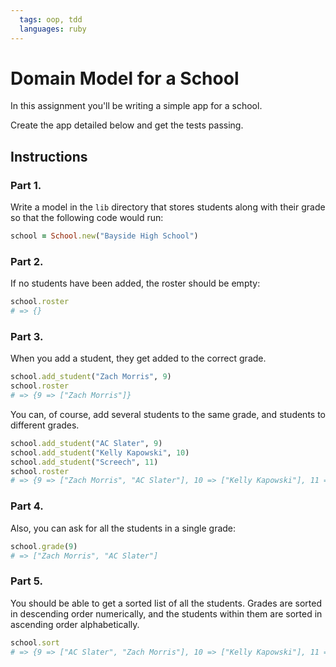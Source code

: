 ```yaml
---
  tags: oop, tdd
  languages: ruby
---
```


# Domain Model for a School

In this assignment you'll be writing a simple app for a school. 

Create the app detailed below and get the tests passing. 

## Instructions

### Part 1. 

Write a model in the `lib` directory that stores students along with their grade 
so that the following code would run:

```ruby
school = School.new("Bayside High School")
```

### Part 2. 

If no students have been added, the roster should be empty:

```ruby
school.roster
# => {}
```
### Part 3.

When you add a student, they get added to the correct grade.

```ruby
school.add_student("Zach Morris", 9)
school.roster
# => {9 => ["Zach Morris"]}
``` 

You can, of course, add several students to the same grade, and students to 
different grades.

```ruby
school.add_student("AC Slater", 9)
school.add_student("Kelly Kapowski", 10)
school.add_student("Screech", 11)
school.roster
# => {9 => ["Zach Morris", "AC Slater"], 10 => ["Kelly Kapowski"], 11 => ["Screech"]}
```

### Part 4. 

Also, you can ask for all the students in a single grade:

```ruby
school.grade(9)
# => ["Zach Morris", "AC Slater"]
```

### Part 5.
 
 You should be able to get a sorted list of all the students. Grades are sorted 
 in descending order numerically, and the students within them are sorted in 
 ascending order alphabetically.

```ruby
school.sort
# => {9 => ["AC Slater", "Zach Morris"], 10 => ["Kelly Kapowski"], 11 => ["Screech"]}
```